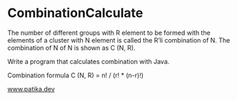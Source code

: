 # CombinationCalculate

The number of different groups with R element to be formed with the elements of a cluster with N element is called the R’li combination of N. The combination of N of N is shown as C (N, R).

Write a program that calculates combination with Java.

Combination formula
C (N, R) = n! / (r! * (n-r)!)

www.patika.dev
